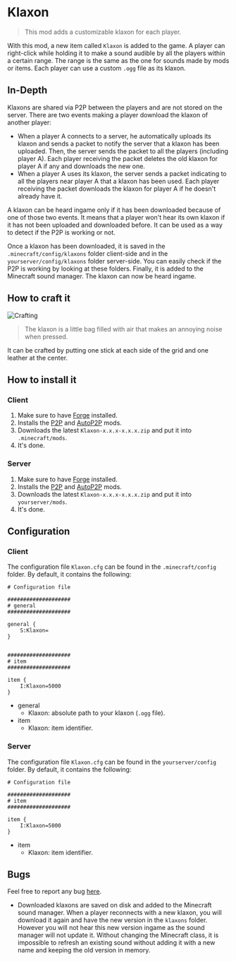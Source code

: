 # Klaxon

> This mod adds a customizable klaxon for each player.

With this mod, a new item called `Klaxon` is added to the game. A player can right-click while holding it to make a sound audible by all the players within a certain range. The range is the same as the one for sounds made by mods or items. Each player can use a custom `.ogg` file as its klaxon.

## In-Depth

Klaxons are shared via P2P between the players and are not stored on the server. There are two events making a player download the klaxon of another player:
* When a player A connects to a server, he automatically uploads its klaxon and sends a packet to notify the server that a klaxon has been uploaded. Then, the server sends the packet to all the players (including player A). Each player receiving the packet deletes the old klaxon for player A if any and downloads the new one.
* When a player A uses its klaxon, the server sends a packet indicating to all the players near player A that a klaxon has been used. Each player receiving the packet downloads the klaxon for player A if he doesn't already have it.

A klaxon can be heard ingame only if it has been downloaded because of one of those two events. It means that a player won't hear its own klaxon if it has not been uploaded and downloaded before. It can be used as a way to detect if the P2P is working or not.

Once a klaxon has been downloaded, it is saved in the `.minecraft/config/klaxons` folder client-side and in the `yourserver/config/klaxons` folder server-side. You can easily check if the P2P is working by looking at these folders. Finally, it is added to the Minecraft sound manager. The klaxon can now be heard ingame.

## How to craft it

![Crafting](/resources/crafting.png "Crafting")

> The klaxon is a little bag filled with air that makes an annoying noise when pressed.

It can be crafted by putting one stick at each side of the grid and one leather at the center.

## How to install it

### Client

1. Make sure to have [Forge](http://www.minecraftforge.net/wiki/Installation/Universal) installed.
2. Installs the [P2P](https://github.com/Nauja/Minecraft/tree/master/P2P) and [AutoP2P](https://github.com/Nauja/Minecraft/tree/master/AutoP2P) mods.
3. Downloads the latest `Klaxon-x.x.x-x.x.x.zip` and put it into `.minecraft/mods`.
4. It's done.

### Server

1. Make sure to have [Forge](http://www.minecraftforge.net/wiki/Installation/Universal) installed.
2. Installs the [P2P](https://github.com/Nauja/Minecraft/tree/master/P2P) and [AutoP2P](https://github.com/Nauja/Minecraft/tree/master/AutoP2P) mods.
3. Downloads the latest `Klaxon-x.x.x-x.x.x.zip` and put it into `yourserver/mods`.
4. It's done.

## Configuration

### Client

The configuration file `Klaxon.cfg` can be found in the `.minecraft/config` folder. By default, it contains the following:

```
# Configuration file

####################
# general
####################

general {
    S:Klaxon=
}


####################
# item
####################

item {
    I:Klaxon=5000
}
```

* general
    * Klaxon: absolute path to your klaxon (`.ogg` file).
* item
    * Klaxon: item identifier.

### Server

The configuration file `Klaxon.cfg` can be found in the `yourserver/config` folder. By default, it contains the following:

```
# Configuration file

####################
# item
####################

item {
    I:Klaxon=5000
}
```

* item
    * Klaxon: item identifier.

## Bugs

Feel free to report any bug [here](https://github.com/Nauja/Minecraft/issues).

* Downloaded klaxons are saved on disk and added to the Minecraft sound manager. When a player reconnects with a new klaxon, you will download it again and have the new version in the `klaxons` folder. However you will not hear this new version ingame as the sound manager will not update it. Without changing the Minecraft class, it is impossible to refresh an existing sound without adding it with a new name and keeping the old version in memory.
